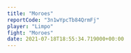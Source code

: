 ```yaml
---
title: "Moroes"
reportCode: "3n1wYpcTb84QrmFj"
player: "Limpo"
fight: "Moroes"
date: 2021-07-18T18:55:34.719000+00:00
---
```

